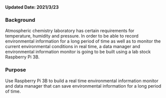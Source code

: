 **Updated Date: 2021/3/23**

### Background

Atmospheric chemistry laboratory has certain requirements for temperature, humidity and pressure.
In order to be able to record environmental information for a long period of time as well as to monitor the
current environmental conditions in real time, a data manager and environmental information monitor is going 
to be built using a lab stock Raspberry Pi 3B.


### Purpose

Use Raspberry Pi 3B to build a real time environmental information monitor and data manager that can save
environmental information for a long period of time. 
